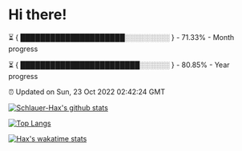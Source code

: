 # Hi there!

⏳ { █████████████████████░░░░░░░░░ } - 71.33% - Month progress

⏳ { ████████████████████████░░░░░░ } - 80.85% - Year progress

⏰ Updated on Sun, 23 Oct 2022 02:42:24 GMT


[![Schlauer-Hax's github stats](https://github-readme-stats.vercel.app/api?username=Schlauer-Hax&show_icons=true&theme=dark&count_private=true)](https://github.com/Schlauer-Hax)


[![Top Langs](https://github-readme-stats.vercel.app/api/top-langs/?username=Schlauer-Hax&layout=compact&theme=dark)](https://github.com/Schlauer-Hax?tab=repositories)


[![Hax's wakatime stats](https://github-readme-stats.vercel.app/api/wakatime?username=Hax&theme=dark)](https://wakatime.com/@Hax)

